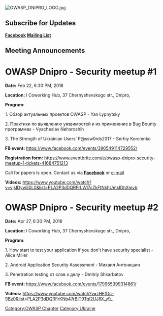 ![OWASP_DNIPRO_LOGO.jpg](OWASP_DNIPRO_LOGO.jpg
"OWASP_DNIPRO_LOGO.jpg")

## Subscribe for Updates

**[Facebook](https://www.facebook.com/owasp.dnipro/)** **[Mailing
List](https://lists.owasp.org/mailman/listinfo/owasp-dnipro)**

## Meeting Announcements

# OWASP Dnipro - Security meetup \#1

**Date:** Feb 22, 6:30 PM, 2018

**Location:** I Coworking Hub, 37 Chernyshevskogo str., Dnipro,

**Program:**

1\. Обзор актуальных проектов OWASP - Yan Lypnytsky

2\. Практики по выявлению уязвимостей и их применение в Bug Bounty
программах - Vyacheslav Nehoroshih

3\. The Strength of Ukrainian Users’ P@ssw0rds2017 - Serhiy Korolenko

**FB event:** <https://www.facebook.com/events/390549114729552/>

**Registration form:**
<https://www.eventbrite.com/e/owasp-dnipro-security-meetup-1-tickets-41684751213>

Call for papers is open. Contact us via
**[Facebook](https://www.facebook.com/owasp.dnipro/)** or
[e-mail](mailto:lypnytsky.yan@owasp.org)

**Videos:**
<https://www.youtube.com/watch?v=vjsIDyw50L0&list=PLA2P3dDQRFrLWl7cZkFtNkhUmsIDhXmvb>

# OWASP Dnipro - Security meetup \#2

**Date:** Apr 27, 6:30 PM, 2018

**Location:** I Coworking Hub, 37 Chernyshevskogo str., Dnipro,

**Program:**

1\. How start to test your application if you don't have security
specialist - Alice Miller

2\. Android Application Security Assessment - Михаил Антонишин

3\. Penetration testing от слов к делу - Dmitriy Shkarbatov

**FB event:** <https://www.facebook.com/events/179955399314861/>

**Videos:**
<https://www.youtube.com/watch?v=zHFfDc-9Bz0&list=PLA2P3dDQRFrKNb47rBlT9Tql2UJ8X_y9_>

[Category:OWASP Chapter](Category:OWASP_Chapter "wikilink")
[Category:Ukraine](Category:Ukraine "wikilink")